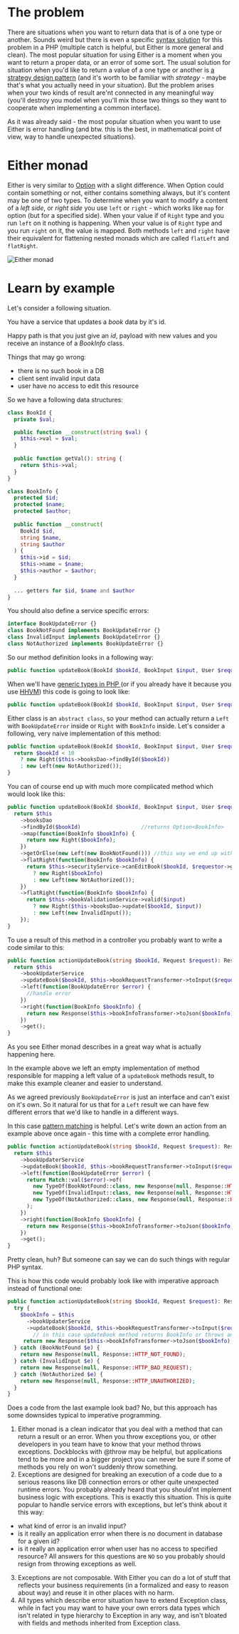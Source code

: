 # The problem
There are situations when you want to return data that is of a one type or another.
Sounds weird but there is even a specific [syntax solution](https://wiki.php.net/rfc/multiple-catch)
for this problem in a PHP (multiple catch is helpful, but Either is more general and clean).
The most popular situation for using Either is a moment when you want to return a proper data, or an error of some sort.
The usual solution for situation when you'd like to return a value of a one type or another is
[a strategy design pattern](https://sourcemaking.com/design_patterns/strategy) (and it's worth to be familiar with
*strategy* - maybe that's what you actually need in your situation). But the problem arises when your two kinds of
result are'nt connected in any meaningful way (you'll destroy you model when you'll mix those two things so they
want to cooperate when implementing a common interface).

As it was already said - the most popular situation when you want to use Either is error handling (and btw. this is
the best, in mathematical point of view, way to handle unexpected situations).

# Either monad

Either is very similar to [Option](03_Option.md) with a slight difference. When Option could contain something or not,
either contains something always, but it's content may be one of two types.
To determine when you want to modify a content of a *left side*, or *right side* you use `left` or `right` - which
works like `map` for option (but for a specified side). When your value if of `Right` type and you run `left` on it
nothing is happening. When your value is of `Right` type and you run `right` on it, the value is mapped.
Both methods `left` and `right` have their equivalent for
flattening nested monads which are called `flatLeft` and `flatRight`.

![Either monad](either.png)

# Learn by example

Let's consider a following situation.

You have a service that updates a *book* data by it's id.

Happy path is that you just give an *id*, payload with new values and you receive an instance of a *BookInfo* class.

Things that may go wrong:
- there is no such book in a DB
- client sent invalid input data
- user have no access to edit this resource

So we have a following data structures:

```php
class BookId {
  private $val;

  public function __construct(string $val) {
    $this->val = $val;
  }
  
  public function getVal(): string {
    return $this->val;
  }
}

class BookInfo {
  protected $id;
  protected $name;
  protected $author;
  
  public function __construct(
    BookId $id,
    string $name,
    string $author
  ) {
    $this->id = $id;
    $this->name = $name;
    $this->author = $author;
  }
  
  ... getters for $id, $name and $author
}
```

You should also define a service specific errors:

```php
interface BookUpdateError {}
class BookNotFound implements BookUpdateError {}
class InvalidInput implements BookUpdateError {}
class NotAuthorized implements BookUpdateError {}
```

So our method definition looks in a following way:

```php
public function updateBook(BookId $bookId, BookInput $input, User $requestor): Either;
```

When we'll have [generic types in PHP ](https://wiki.php.net/rfc/generics) (or if you already have it because
you use [HHVM](https://docs.hhvm.com/hack/generics/introduction)) this code is going to look like:
```php
public function updateBook(BookId $bookId, BookInput $input, User $requestor): Either<BookUpdateError, BookInfo>;
```

Either class is an `abstract class`, so your method can actually return a `Left` with `BookUpdateError` inside or
`Right` with `BookInfo` inside. Let's consider a following, very naive implementation of this method:

```php
public function updateBook(BookId $bookId, BookInput $input, User $requestor): Either {
  return $bookId < 10
    ? new Right($this->booksDao->findById($bookId))
    : new Left(new NotAuthorized());
}
```

You can of course end up with much more complicated method which would look like this:

```php
public function updateBook(BookId $bookId, BookInput $input, User $requestor): Either {
  return $this
    ->booksDao
    ->findById($bookId)                   //returns Option<BookInfo>
    ->map(function(BookInfo $bookInfo) {
      return new Right($bookInfo);
    })
    ->getOrElse(new Left(new BookNotFound())) //this way we end up with Left<BookNotFound> or Right<BookInfo>
    ->flatRight(function(BookInfo $bookInfo) {
      return $this->securityService->canEditBook($bookId, $requestor->getId())
        ? new Right($bookInfo)
        : new Left(new NotAuthorized());
    })
    ->flatRight(function(BookInfo $bookInfo) {
      return $this->bookValidationService->valid($input)
        ? new Right($this->booksDao->update($bookId, $input))
        : new Left(new InvalidInput());
    });
}
```

To use a result of this method in a controller you probably want to write a code similar to this:

```php
public function actionUpdateBook(string $bookId, Request $request): Response {
  return $this
    ->bookUpdaterService
    ->updateBook($bookId, $this->bookRequestTransformer->toInput($request), $this->getUser())
    ->left(function(BookUpdateError $error) {
      //handle error
    })
    ->right(function(BookInfo $bookInfo) {
      return new Response($this->bookInfoTransformer->toJson($bookInfo), Response::HTTP_OK);
    })
    ->get();
}
```

As you see Either monad describes in a great way what is actually happening here.

In the example above we left an empty implementation of method responsible for mapping a left value of a `updateBook`
methods result, to make this example cleaner and easier to understand.

As we agreed previously `BookUpdateError` is just an interface and can't exist on it's own. So it natural for us
that for a `Left` result we can have few different errors that we'd like to handle in a different ways.

In this case [pattern matching](../02_Pattern_Matching.md) is helpful.
Let's write down an action from an example above once again - this time with a complete error handling.

```php
public function actionUpdateBook(string $bookId, Request $request): Response {
  return $this
    ->bookUpdaterService
    ->updateBook($bookId, $this->bookRequestTransformer->toInput($request), $this->getUser())
    ->left(function(BookUpdateError $error) {
      return Match::val($error)->of(
        new TypeOf(BookNotFound::class, new Response(null, Response::HTTP_NOT_FOUND)),
        new TypeOf(InvalidInput::class, new Response(null, Response::HTTP_BAD_REQUEST)),
        new TypeOf(NotAuthorized::class, new Response(null, Response::HTTP_UNAUTHORIZED))
      );
    })
    ->right(function(BookInfo $bookInfo) {
      return new Response($this->bookInfoTransformer->toJson($bookInfo), Response::HTTP_OK);
    })
    ->get();
}
```

Pretty clean, huh?
But someone can say we can do such things with regular PHP syntax.

This is how this code would probably look like with imperative approach instead of functional one:

```php
public function actionUpdateBook(string $bookId, Request $request): Response {
  try {
    $bookInfo = $this
      ->bookUpdaterService
      ->updateBook($bookId, $this->bookRequestTransformer->toInput($request), $this->getUser());
        // in this case updateBook method returns BookInfo or throws an exception
     return new Response($this->bookInfoTransformer->toJson($bookInfo), Response::HTTP_OK);
  } catch (BookNotFound $e) {
    return new Response(null, Response::HTTP_NOT_FOUND);
  } catch (InvalidInput $e) {
    return new Response(null, Response::HTTP_BAD_REQUEST);
  } catch (NotAuthorized $e) {
    return new Response(null, Response::HTTP_UNAUTHORIZED);
  }
}
```

Does a code from the last example look bad? No, but this approach has some downsides typical to imperative programming.
1) Either monad is a clean indicator that you deal with a method that can return a result or an error.
When you throw exceptions you, or other developers in you team have to know that your method throws exceptions.
Dockblocks with @throw may be helpful, but applications tend to be more and in a bigger project you can never be
sure if some of methods you rely on won't suddenly throw something.
2) Exceptions are designed for breaking an execution of a code due to a serious reasons like DB connection errors or other
quite unexpected runtime errors. You probably already heard that you should'nt implement business logic with exceptions.
This is exactly this situation. This is quite popular to handle service errors with exceptions, but let's think about
it this way:
- what kind of error is an invalid input?
- is it really an application error when there is no document in database for a given id?
- is it really an application error when user has no access to specified resource?
All answers for this questions are `NO` so you probably should resign from throwing exceptions as well.
3) Exceptions are not composable. With Either you can do a lot of stuff that reflects your business requirements
(in a formalized and easy to reason about way) and reuse it in other places with no harm.
4) All types which describe error situation have to extend Exception class, while in fact you may want to have your
own errors data types which isn't related in type hierarchy to Exception in any way, and isn't bloated with fields and
methods inherited from Exception class.
